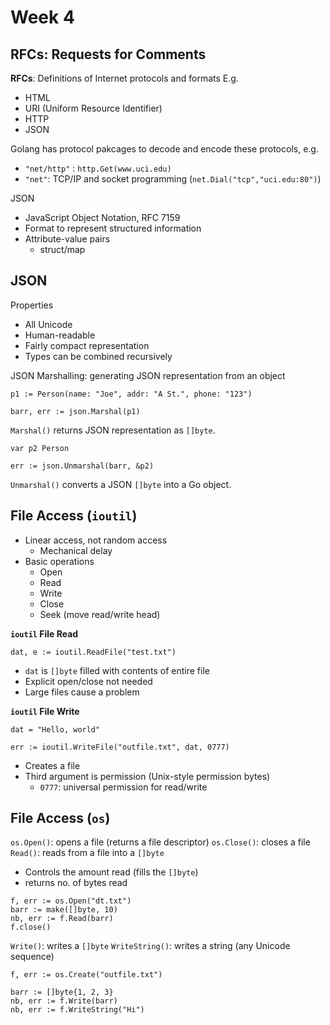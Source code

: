 # Week 4

## RFCs: Requests for Comments

**RFCs**: Definitions of Internet protocols and formats
E.g.

- HTML
- URI (Uniform Resource Identifier)
- HTTP
- JSON

Golang has protocol pakcages to decode and encode these protocols, e.g.

- `"net/http"` : `http.Get(www.uci.edu)`
- `"net"`: TCP/IP and socket programming (`net.Dial("tcp","uci.edu:80")`)

JSON

- JavaScript Object Notation, RFC 7159
- Format to represent structured information
- Attribute-value pairs
  - struct/map

## JSON

Properties

- All Unicode
- Human-readable
- Fairly compact representation
- Types can be combined recursively

JSON Marshalling: generating JSON representation from an object

```
p1 := Person(name: "Joe", addr: "A St.", phone: "123")

barr, err := json.Marshal(p1)
```

`Marshal()` returns JSON representation as `[]byte`.

```
var p2 Person

err := json.Unmarshal(barr, &p2)
```

`Unmarshal()` converts a JSON `[]byte` into a Go object.

## File Access (`ioutil`)

- Linear access, not random access
  - Mechanical delay
- Basic operations
  - Open
  - Read
  - Write
  - Close
  - Seek (move read/write head)

**`ioutil` File Read**

```
dat, e := ioutil.ReadFile("test.txt")
```

- `dat` is `[]byte` filled with contents of entire file
- Explicit open/close not needed
- Large files cause a problem

**`ioutil` File Write**

```
dat = "Hello, world"

err := ioutil.WriteFile("outfile.txt", dat, 0777)
```

- Creates a file
- Third argument is permission (Unix-style permission bytes)
  - `0777`: universal permission for read/write

## File Access (`os`)

`os.Open()`: opens a file (returns a file descriptor)
`os.Close()`: closes a file
`Read()`: reads from a file into a `[]byte`

- Controls the amount read (fills the `[]byte`)
- returns no. of bytes read

```
f, err := os.Open("dt.txt")
barr := make([]byte, 10)
nb, err := f.Read(barr)
f.close()
```

`Write()`: writes a `[]byte`
`WriteString()`: writes a string (any Unicode sequence)

```
f, err := os.Create("outfile.txt")

barr := []byte{1, 2, 3}
nb, err := f.Write(barr)
nb, err := f.WriteString("Hi")
```
